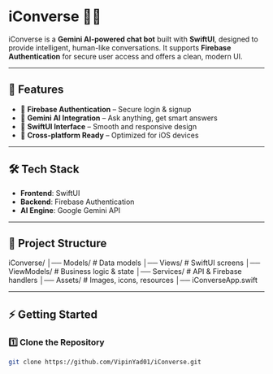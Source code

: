 # iConverse 🤖✨

iConverse is a **Gemini AI-powered chat bot** built with **SwiftUI**, designed to provide intelligent, human-like conversations. It supports **Firebase Authentication** for secure user access and offers a clean, modern UI.  

---

## 🚀 Features
- 🔑 **Firebase Authentication** – Secure login & signup  
- 💬 **Gemini AI Integration** – Ask anything, get smart answers  
- 🎨 **SwiftUI Interface** – Smooth and responsive design  
- 📱 **Cross-platform Ready** – Optimized for iOS devices  

---

## 🛠️ Tech Stack
- **Frontend**: SwiftUI  
- **Backend**: Firebase Authentication  
- **AI Engine**: Google Gemini API  

---

## 📂 Project Structure
iConverse/
│── Models/ # Data models
│── Views/ # SwiftUI screens
│── ViewModels/ # Business logic & state
│── Services/ # API & Firebase handlers
│── Assets/ # Images, icons, resources
│── iConverseApp.swift

---

## ⚡ Getting Started

### 1️⃣ Clone the Repository
```bash
git clone https://github.com/VipinYad01/iConverse.git
